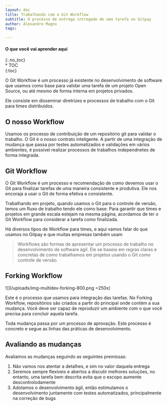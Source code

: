 ```yaml
---
layout: doc
title: Trabalhando com o Git Workflow
subtitle: O processo de entrega intregado de uma tarefa no Gitpay
author: Alexandre Magno
tags: 

---
```

#### O que você vai aprender aqui

{:.no_toc}  
\* TOC  
{:toc}

O Git Workflow é um processo já existente no desenvolvimento de software que usamos como base para validar uma tarefa de um projeto Open Source, ou até mesmo de forma interna em projetos privados.

Ele consiste em disseminar diretrizes e processos de trabalho com o Git para times distribuidos.

## O nosso Workflow

Usamos os processo de contribuição de um repositório git para validar o trabalho. O Git é o nosso contrato inteligente. A partir de uma integração de mudança que passa por testes automatizados e validações em vários ambientes, é possível realizar processos de trabalhos independnetes de forma integrada.

## Git Workflow

O Git Workflow é um processo e recomendação de como devemos usar o Git para finalizar tarefas de uma maneira consistente e produtiva. Ele nos encoraja a usar o Git de forma efetiva e consistente.

Trabalhando em projeto, quando usamos o Git para o controle de versão, temos um fluxo de trabalho tendo ele como base. Para garantir que times e projetos em grande escala estejam na mesma página, acordamos de ter o Git Workflow para considerar a tarefa como finalizada.

Há diversos tipos de Workflow para times, e aqui vamos falar do que usamos no Gitpay e que muitas empresas também usam

> Workflows são formas de apresentar um processo de trabalho no desenvolvimento de software ágil. Ele se baseia em regras claras e concretas de como trabalhamos em projetos usando o Git como controle de versão.

## Forking Workflow

![](/uploads/img-multidev-forking-800.png =250x)

Este é o processo que usamos para integração das tarefas. No Forking Workflow, repositórios são criados a partir do principal onde contém a sua mudança. Você deve ser capaz de reproduzir um ambiente com o que você precisa para concluir aquela tarefa.

Toda mudança passa por um processo de aprovação. Este processo é concreto e segue as linhas das práticas de desenvolvimento.

## Avaliando as mudanças

Avaliamos as mudanças seguindo as seguintes premissas:

1. Não vamos nos atentar a detalhes, e sim no valor daquela entrega
2. Seremos sempre flexíveis e abertos a discutir melhores soluções, no entanto, uma tarefa bem descrita evita que o escopo aumente descontrolodamente
3. Adotamos o desenvolvimento ágil, então estimulamos o desenvolvimento juntamente com testes automatizados, principalmente na correção de bugs